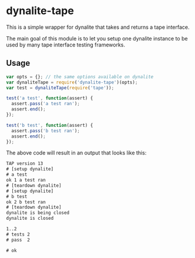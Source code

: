 # dynalite-tape

This is a simple wrapper for dynalite that takes and returns a tape interface.

The main goal of this module is to let you setup one dynalite instance to be used by many tape interface testing frameworks.

## Usage

```js
var opts = {}; // the same options available on dynalite
var dynaliteTape = require('dynalite-tape')(opts);
var test = dynaliteTape(require('tape'));

test('a test', function(assert) {
  assert.pass('a test ran');
  assert.end();
});

test('b test', function(assert) {
  assert.pass('b test ran');
  assert.end();
});

```

The above code will result in an output that looks like this:

```txt
TAP version 13
# [setup dynalite]
# a test
ok 1 a test ran
# [teardown dynalite]
# [setup dynalite]
# b test
ok 2 b test ran
# [teardown dynalite]
dynalite is being closed
dynalite is closed

1..2
# tests 2
# pass  2

# ok
```
